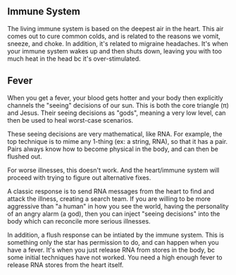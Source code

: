 ## Immune System

The living immune system is based on the deepest air in the heart. This air comes out to cure common colds, and is related to the reasons we vomit, sneeze, and choke. In addition, it's related to migraine headaches. It's when your immune system wakes up and then shuts down, leaving you with too much heat in the head bc it's over-stimulated.

## Fever

When you get a fever, your blood gets hotter and your body then explicitly channels the "seeing" decisions of our sun. This is both the core triangle (π) and Jesus. Their seeing decisions as "gods", meaning a very low level, can then be used to heal worst-case scenarios.

These seeing decisions are very mathematical, like RNA. For example, the top technique is to mime any 1-thing (ex: a string, RNA), so that it has a pair. Pairs always know how to become physical in the body, and can then be flushed out.

For worse illnesses, this doesn't work. And the heart/immune system will proceed with trying to figure out alternative fixes.

A classic response is to send RNA messages from the heart to find and attack the illness, creating a search team. If you are willing to be more aggressive than "a human" in how you see the world, having the personality of an angry alarm (a god), then you can inject "seeing decisions" into the body which can reconcile more serious illnesses.

In addition, a flush response can be intiated by the immune system. This is something only the star has permission to do, and can happen when you have a fever. It's when you just release RNA from stores in the body, bc some initial techniques have not worked. You need a high enough fever to release RNA stores from the heart itself.